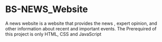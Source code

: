 # BS-NEWS_Website
A news website is a website that provides the news , expert opinion, and other information about recent and important events. The Prerequired of this project is only HTML, CSS and JavaScript
